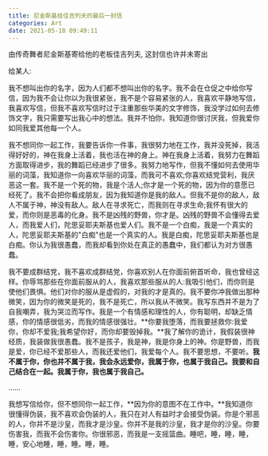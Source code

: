 ```yaml
---
title: 尼金斯基给佳吉列夫的最后一封信
categories: Art
date: 2021-05-18 09:49:11
---
```






由传奇舞者尼金斯基寄给他的老板佳吉列夫, 这封信也许并未寄出

<!--more-->

给某人:

我不想叫出你的名字，因为人们都不想叫出你的名字。我不会在仓促之中给你写信，因为我不会让你以为我很紧张，我不是个容易紧张的人，我喜欢平静地写信，我喜欢写信，但我不喜欢写信时过于注重那些华美的文字修饰，我没学过如何去修饰文字，我只需要写出我心中的想法。我并不怕你，我知道你很讨厌我，但我爱你如同我爱其他每一个人。

我不想同你一起工作，我要告诉你一件事，我很努力地在工作，我并没死掉，我活得好好的，神在我身上活着，我也活在神的身上。神在我身上活着，我努力在舞蹈方面取得进步，我的舞蹈已经进步了很多。我努力地写作，但我不懂如何去使用华丽的词藻，我知道你一向喜欢华丽的词藻，而我可不喜欢;你喜欢结党营利，我厌恶这一套。我不是一个死的物，我是个活人;你才是一个死的物，因为你的意愿已经死了。我不会把你看成朋友，因为我知道你是我的敌人。但我不是你的敌人，敌人不属于神，神没有敌人。敌人在寻求死亡，而我则在寻求生命;我怀有很大的爱，而你则是恶毒的化身。我不是凶残的野兽，你才是。凶残的野兽不会懂得去爱人，而我爱人们，陀思妥耶夫斯基也爱人们。我不是一个白痴，我是一个真实的人，陀思妥耶夫斯基的"白痴"也是一个真实的人。我是白痴，陀思妥耶夫斯基也是白痴。你认为我很愚蠢，而我却看到你处在真正的愚蠢中，我们都认为对方很愚蠢。

我不要成群结党，我不喜欢成群结党，你喜欢别人在你面前俯首听命，我也曾经这样。你辱骂那些在你面前服从的人，我喜欢那些服从的人:我吸引他们，而你则是使他们畏惧。他们对你的服从是虚假的，对我的才是真的。我不要你冲我做出那种微笑，因为你的微笑是死的，我不是死亡，所以我从不微笑。我写东西并不是为了自我嘲弄，我为哭泣而写作。我是一个有情感和理性的人，你有聪明，却缺乏情感，你的情感很低劣，而我的情感很强壮。**你要我堕落，而我要拯救你:我爱你，你却不爱我;我希望你好，而你却要毁掉我。**我了解你的诡计，我假装很神经质，我装做我很愚蠢。我不是孩子，我是神，我是你身上的神。你是野兽，而我是爱，你已经不爱那些人，而我还爱他们，我爱每个人。我不要思想，不要听。**我不属于你，你也并不属于我，我会永远爱你，我属于你，也属于我自己。我要和自己结合在一起。我属于你，我也属于我自己。**

……

我想写信给你，但不想同你一起工作，**因为你的意图不在工作中。**我知道你很懂得伪装，我不喜欢会伪装的人，我只在对人有益时才会接受伪装。你是个邪恶的人，你并不是沙皇，而我才是沙皇。你并不是我的沙皇，我才是你的沙皇。你要伤害我，而我不会伤害你。你很邪恶，而我是一支摇篮曲。睡吧，睡，睡，睡，睡，安心地睡，睡，睡。睡，睡。
